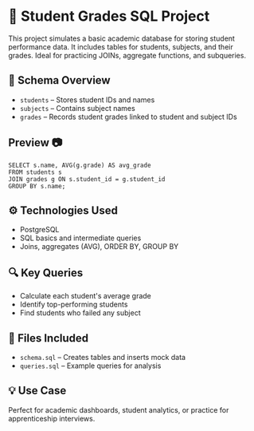 # 🏫 Student Grades SQL Project

This project simulates a basic academic database for storing student performance data. It includes tables for students, subjects, and their grades. Ideal for practicing JOINs, aggregate functions, and subqueries.

## 📂 Schema Overview

- `students` – Stores student IDs and names
- `subjects` – Contains subject names
- `grades` – Records student grades linked to student and subject IDs

## Preview 📷 
```
SELECT s.name, AVG(g.grade) AS avg_grade
FROM students s
JOIN grades g ON s.student_id = g.student_id
GROUP BY s.name;
```

## ⚙️ Technologies Used

- PostgreSQL
- SQL basics and intermediate queries
- Joins, aggregates (AVG), ORDER BY, GROUP BY

## 🔍 Key Queries

- Calculate each student's average grade
- Identify top-performing students
- Find students who failed any subject

## 📄 Files Included

- `schema.sql` – Creates tables and inserts mock data
- `queries.sql` – Example queries for analysis

## 💡 Use Case

Perfect for academic dashboards, student analytics, or practice for apprenticeship interviews.
